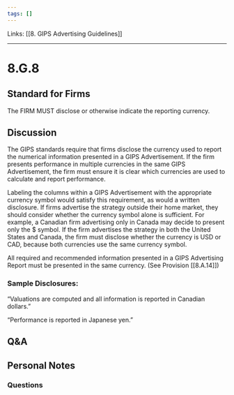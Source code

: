 ```yaml
---
tags: []
---
```

Links: [[8. GIPS Advertising Guidelines]]
___
# 8.G.8
## Standard for Firms
The FIRM MUST disclose or otherwise indicate the reporting currency.
## Discussion
The GIPS standards require that firms disclose the currency used to report the numerical information presented in a GIPS Advertisement. If the firm presents performance in multiple currencies in the same GIPS Advertisement, the firm must ensure it is clear which currencies are used to calculate and report performance.

Labeling the columns within a GIPS Advertisement with the appropriate currency symbol would satisfy this requirement, as would a written disclosure. If firms advertise the strategy outside their home market, they should consider whether the currency symbol alone is sufficient. For example, a Canadian firm advertising only in Canada may decide to present only the $ symbol. If the firm advertises the strategy in both the United States and Canada, the firm must disclose whether the currency is USD or CAD, because both currencies use the same currency symbol.

All required and recommended information presented in a GIPS Advertising Report must be presented in the same currency. (See Provision [[8.A.14]])
### Sample Disclosures:
“Valuations are computed and all information is reported in Canadian dollars.”

“Performance is reported in Japanese yen.”
## Q&A

## Personal Notes

### Questions